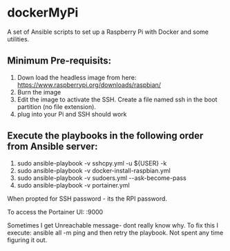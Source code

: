 # dockerMyPi

A set of Ansible scripts to set up a Raspberry Pi with Docker and some utilities.

Minimum Pre-requisits:
----------------------
1) Down load the headless image from here:  https://www.raspberrypi.org/downloads/raspbian/
2) Burn the image
3) Edit the image to activate the SSH. Create a file named ssh in the boot partition (no file extension). 
4) plug into your Pi and SSH should work

Execute the playbooks in the following order from Ansible server:
-----------------------------------------------------------------
1) sudo ansible-playbook -v sshcpy.yml -u ${USER} -k
2) sudo ansible-playbook -v docker-install-raspbian.yml
3) sudo ansible-playbook -v sudoers.yml --ask-become-pass
4) sudo ansible-playbook -v portainer.yml 

When propted for SSH password - its the RPI password.

To access the Portainer UI:
  <ipaddress of RPI>:9000


Sometimes I get Unreachable message- dont really know why.  To fix this I execute:
    ansible all -m ping
and then retry the playbook.   Not spent any time figuring it out.
